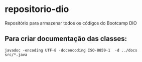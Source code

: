 # repositorio-dio
Repositório para armazenar todos os códigos do Bootcamp DIO


## Para criar documentação das classes:
```
javadoc -encoding UTF-8 -docencoding ISO-8859-1  -d ../docs  src/*.java
```